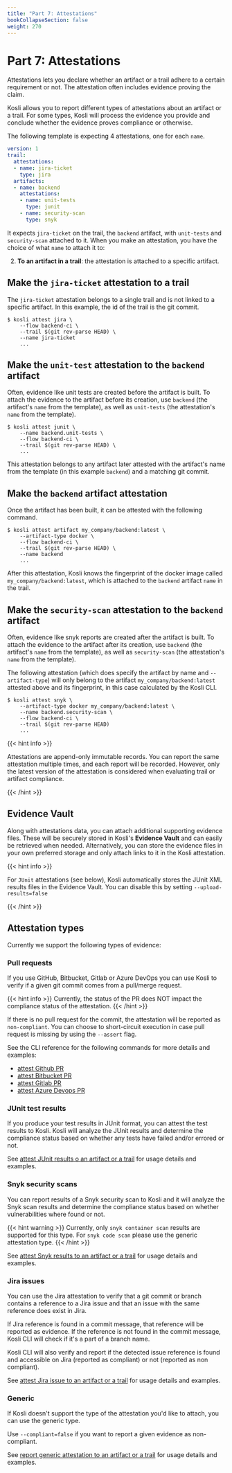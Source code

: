 ```yaml
---
title: "Part 7: Attestations"
bookCollapseSection: false
weight: 270
---
```

# Part 7: Attestations

Attestations lets you declare whether an artifact or a trail adhere to a certain requirement or not. The attestation often includes evidence proving the claim.

Kosli allows you to report different types of attestations about an artifact or a trail. For some types, Kosli will process the evidence you provide and conclude whether the evidence proves compliance or otherwise. 

The following template is expecting 4 attestations, one for each `name`.

```yml
version: 1
trail:
  attestations:
  - name: jira-ticket
    type: jira
  artifacts:
  - name: backend
    attestations:
    - name: unit-tests
      type: junit
    - name: security-scan
      type: snyk
```

It expects `jira-ticket` on the trail, the `backend` artifact, with `unit-tests` and `security-scan` attached to it.
When you make an attestation, you have the choice of what `name` to attach it to:

2. **To an artifact in a trail**: the attestation is attached to a specific artifact.

## Make the `jira-ticket` attestation to a trail

The `jira-ticket` attestation belongs to a single trail and is not linked to a specific artifact.
In this example, the id of the trail is the git commit.

```shell
$ kosli attest jira \
    --flow backend-ci \
	--trail $(git rev-parse HEAD) \	
    --name jira-ticket 
    ...
```

## Make the `unit-test` attestation to the `backend` artifact

Often, evidence like unit tests are created before the artifact is built. To attach the evidence to the artifact before its creation, use `backend` (the artifact's `name` from the template), as well as `unit-tests` (the attestation's `name` from the template).

```shell
$ kosli attest junit \
    --name backend.unit-tests \
    --flow backend-ci \
    --trail $(git rev-parse HEAD) \
    ...
```

This attestation belongs to any artifact later attested with the artifact's name from the template (in this example `backend`) and a matching git commit.

<!-- Explain that the binding happens with the commit -->

## Make the `backend` artifact attestation

Once the artifact has been built, it can be attested with the following command.

```shell
$ kosli attest artifact my_company/backend:latest \
	--artifact-type docker \
    --flow backend-ci \
	--trail $(git rev-parse HEAD) \	
    --name backend 
    ...
```

After this attestation, Kosli knows the fingerprint of the docker image called `my_company/backend:latest`, which is attached to the `backend` artifact `name` in the trail.

## Make the `security-scan` attestation to the `backend` artifact

Often, evidence like snyk reports are created after the artifact is built. To attach the evidence to the artifact after its creation, use `backend` (the artifact's `name` from the template), as well as `security-scan` (the attestation's `name` from the template).

<!-- Explain that the binding happens with the --artifact-type and name -->

The following attestation (which does specify the artifact by name and `--artifact-type`) will only belong to the artifact `my_company/backend:latest` attested above and its fingerprint, in this case calculated by the Kosli CLI.

```shell
$ kosli attest snyk \
    --artifact-type docker my_company/backend:latest \
    --name backend.security-scan \
    --flow backend-ci \
    --trail $(git rev-parse HEAD)
    ...
```

{{< hint info >}}

Attestations are append-only immutable records. You can report the same attestation multiple times, and each report will be recorded. However, only the latest version of the attestation is  considered when evaluating trail or artifact compliance.

{{< /hint >}}


## Evidence Vault

Along with attestations data, you can attach additional supporting evidence files. These will be securely stored in Kosli's **Evidence Vault** and can easily be retrieved when needed. Alternatively, you can store the evidence files in your own preferred storage and only attach links to it in the Kosli attestation.

{{< hint info >}}

For `JUnit` attestations (see below), Kosli automatically stores the JUnit XML results files in the Evidence Vault. You can disable this by setting `--upload-results=false` 

{{< /hint >}}

## Attestation types

Currently we support the following types of evidence:

### Pull requests

If you use GitHub, Bitbucket, Gitlab or Azure DevOps you can use Kosli to verify if a given git commit comes from a pull/merge request. 

{{< hint info >}}
Currently, the status of the PR does NOT impact the compliance status of the attestation.
{{< /hint >}}

If there is no pull request for the commit, the attestation will be reported as `non-compliant`. You can choose to short-circuit execution in case pull request is missing by using the `--assert` flag.

See the CLI reference for the following commands for more details and examples:

- [attest Github PR ](/client_reference/kosli_attest_pullrequest_github/) 
- [attest Bitbucket PR ](/client_reference/kosli_attest_pullrequest_bitbucket/)
- [attest Gitlab PR ](/client_reference/kosli_attest_pullrequest_gitlab/)
- [attest Azure Devops PR ](/client_reference/kosli_attest_pullrequest_azure/)


### JUnit test results

If you produce your test results in JUnit format, you can attest the test results to Kosli. Kosli will analyze the JUnit results and determine the compliance status based on whether any tests have failed and/or errored or not.

See [attest JUnit results o an artifact or a trail](/client_reference/kosli_attest_junit/) for usage details and examples.

### Snyk security scans 

You can report results of a Snyk security scan to Kosli and it will analyze the Snyk scan results and determine the compliance status based on whether vulnerabilities where found or not.

{{< hint warning >}}
Currently, only `snyk container scan` results are supported for this type. For `snyk code scan` please use the generic attestation type.
{{< /hint >}}

See [attest Snyk results to an artifact or a trail](/client_reference/kosli_attest_snyk/) for usage details and examples.


### Jira issues

You can use the Jira attestation to verify that a git commit or branch contains a reference to a Jira issue and that an issue with the same reference does exist in Jira.

If Jira reference is found in a commit message, that reference will be reported as evidence. If the reference is not found in the commit message, Kosli CLI will check if it's a part of a branch name.

Kosli CLI will also verify and report if the detected issue reference is found and accessible on Jira (reported as compliant) or not (reported as non compliant). 

See [attest Jira issue to an artifact or a trail](/client_reference/kosli_attest_jira/) for usage details and examples.


### Generic

If Kosli doesn't support the type of the attestation you'd like to attach, you can use the generic type.

Use `--compliant=false` if you want to report a given evidence as non-compliant.

See [report generic attestation to an artifact or a trail](/client_reference/kosli_attest_generic/) for usage details and examples.